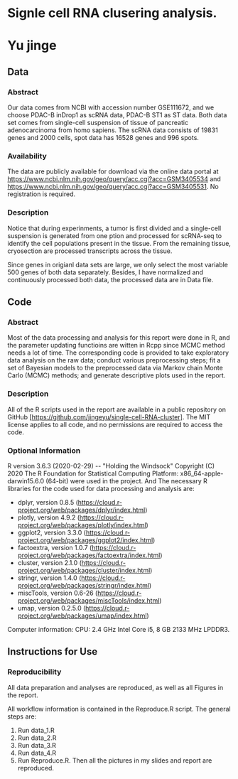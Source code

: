 # Signle cell RNA clusering analysis.

# Yu jinge 

## Data

### Abstract 
Our data comes from NCBI with accession number GSE111672, and we choose PDAC-B inDrop1 as scRNA data, PDAC-B ST1 as ST data. Both data set comes from single-cell suspension of tissue of pancreatic adenocarcinoma from homo sapiens. The scRNA data consists of 19831 genes and 2000 cells, spot data has 16528 genes and 996 spots. 

### Availability 

The data are publicly available for download via the online data portal at <https://www.ncbi.nlm.nih.gov/geo/query/acc.cgi?acc=GSM3405534> and <https://www.ncbi.nlm.nih.gov/geo/query/acc.cgi?acc=GSM3405531>. No registration is required.

### Description 

Notice that during experinments, a tumor is first divided and a single-cell suspension is generated from one ption and processed for scRNA-seq to identify the cell populations present in the tissue. From the remaining tissue, cryosection are processed transcripts across the tissue. 

Since genes in origianl data sets are large, we only select the most variable 500 genes of both data separately. Besides, I have normalized and continuously processed both data, the processed data are in Data file.

## Code

### Abstract

Most of the data processing and analysis for this report were done in R, and the parameter updating functioins are witten in Rcpp since MCMC method needs a lot of time. The corresponding code is provided to take exploratory data analysis on the raw data; conduct various preprocessing steps; fit a set of Bayesian models to the preprocessed data via Markov chain Monte Carlo (MCMC) methods; and generate descriptive plots used in the
report.

### Description

All of the R scripts used in the report are available in a public repository on GitHub [https://github.com/jingeyu/single-cell-RNA-cluster]. The MIT license applies to all code, and no permissions are required to access the code.

### Optional Information

R version 3.6.3 (2020-02-29) -- "Holding the Windsock"
Copyright (C) 2020 The R Foundation for Statistical Computing
Platform: x86_64-apple-darwin15.6.0 (64-bit) were used in the project. And The necessary R libraries for the code used for data processing and analysis are:

- dplyr, version 0.8.5 (https://cloud.r-project.org/web/packages/dplyr/index.html)
- plotly, version 4.9.2 (https://cloud.r-project.org/web/packages/plotly/index.html)
- ggplot2, version 3.3.0 (https://cloud.r-project.org/web/packages/ggplot2/index.html)
- factoextra, version 1.0.7 (https://cloud.r-project.org/web/packages/factoextra/index.html)
- cluster, version 2.1.0 (https://cloud.r-project.org/web/packages/cluster/index.html)
- stringr, version 1.4.0 (https://cloud.r-project.org/web/packages/stringr/index.html)
- miscTools, version 0.6-26 (https://cloud.r-project.org/web/packages/miscTools/index.html)
- umap, version 0.2.5.0 (https://cloud.r-project.org/web/packages/umap/index.html)

Computer information:
CPU: 2.4 GHz Intel Core i5, 8 GB 2133 MHz LPDDR3. 


## Instructions for Use

### Reproducibility

All data preparation and analyses are reproduced, as well as all Figures in the
report.

All workflow information is contained in the Reproduce.R script. The general steps
are:

1. Run data_1.R
2. Run data_2.R
3. Run data_3.R
4. Run data_4.R
5. Run Reproduce.R. Then all the pictures in my slides and report are reproduced.
